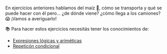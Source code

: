 En ejercicios anteriores hablamos del maíz :corn:, cómo se transporta y qué se puede hacer con él pero... ¿de dónde viene? ¿cómo llega a los camiones? :scream: ¡Vamos a averiguarlo!

:books: Para hacer estos ejercicios necesitás tener los conocimientos de:
* [Expresiones lógicas y ariméticas](https://mumuki.io/primaria.sanluis/chapters/196-antiguas-expresiones)
* [Repeticón condicional](https://mumuki.io/primaria.sanluis/chapters/151-costumbres-entrelazadas) 
